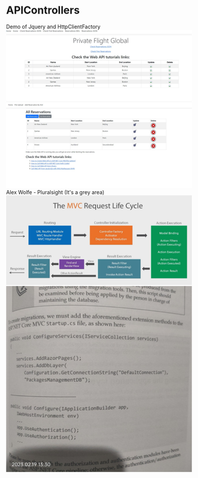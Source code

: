 # APIControllers
Demo of Jquery and HttpClientFactory
![Test Imag 8](https://github.com/mosesnova/PrivateFlightGlobal/blob/master/pfg.jpg)
![Test Imag 8](https://github.com/mosesnova/PrivateFlightGlobal/blob/master/ar.jpg)
Alex Wolfe - Pluralsight (It's a grey area)
![Test Imag 8](https://github.com/mosesnova/PrivateFlightGlobal/blob/master/rl.jpg)
![Test Imag 8](https://github.com/mosesnova/PrivateFlightGlobal/blob/master/gbstartup.jpg)
